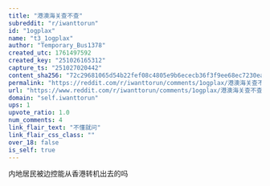 ```yaml
---
title: "港澳海关查不查"
subreddit: "r/iwanttorun"
id: "1ogplax"
name: "t3_1ogplax"
author: "Temporary_Bus1378"
created_utc: 1761497592
created_key: "251026165312"
capture_ts: "251027020442"
content_sha256: "72c29681065d54b22fef08c4805e9b6ececb36f3f9ee68ec7230ead915d505d9"
permalink: "https://reddit.com/r/iwanttorun/comments/1ogplax/港澳海关查不查/"
url: "https://www.reddit.com/r/iwanttorun/comments/1ogplax/港澳海关查不查/"
domain: "self.iwanttorun"
ups: 1
upvote_ratio: 1.0
num_comments: 4
link_flair_text: "不懂就问"
link_flair_css_class: ""
over_18: false
is_self: true
---
```


内地居民被边控能从香港转机出去的吗

